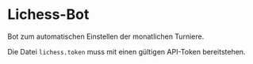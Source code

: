 # Lichess-Bot

Bot zum automatischen Einstellen der monatlichen Turniere.

Die Datei `lichess.token` muss mit einen gültigen API-Token bereitstehen.

